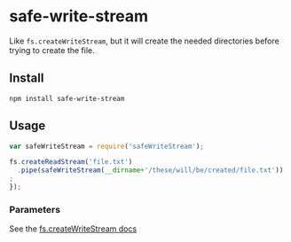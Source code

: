 # safe-write-stream

Like `fs.createWriteStream`, but it will create the needed directories before trying to create the file.

## Install
```
npm install safe-write-stream
```

## Usage

```javascript
var safeWriteStream = require('safeWriteStream');

fs.createReadStream('file.txt')
  .pipe(safeWriteStream(__dirname+'/these/will/be/created/file.txt'))
;
});
```

### Parameters

See the [fs.createWriteStream docs](https://nodejs.org/api/fs.html#fs_fs_createwritestream_path_options)
